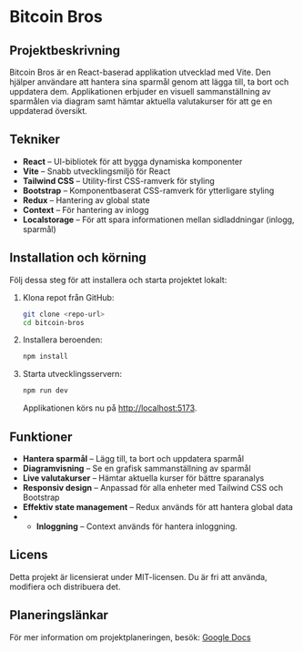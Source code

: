 # Bitcoin Bros

## Projektbeskrivning

Bitcoin Bros är en React-baserad applikation utvecklad med Vite. Den hjälper användare att hantera sina sparmål genom att lägga till, ta bort och uppdatera dem. Applikationen erbjuder en visuell sammanställning av sparmålen via diagram samt hämtar aktuella valutakurser för att ge en uppdaterad översikt.

## Tekniker

- **React** – UI-bibliotek för att bygga dynamiska komponenter
- **Vite** – Snabb utvecklingsmiljö för React
- **Tailwind CSS** – Utility-first CSS-ramverk för styling
- **Bootstrap** – Komponentbaserat CSS-ramverk för ytterligare styling
- **Redux** – Hantering av global state
- **Context** – För hantering av inlogg
- **Localstorage** – För att spara informationen mellan sidladdningar (inlogg, sparmål)
  
## Installation och körning

Följ dessa steg för att installera och starta projektet lokalt:

1. Klona repot från GitHub:
   ```sh
   git clone <repo-url>
   cd bitcoin-bros
   ```
2. Installera beroenden:
   ```sh
   npm install
   ```
3. Starta utvecklingsservern:
   ```sh
   npm run dev
   ```
   Applikationen körs nu på [http://localhost:5173](http://localhost:5173).

## Funktioner

- **Hantera sparmål** – Lägg till, ta bort och uppdatera sparmål
- **Diagramvisning** – Se en grafisk sammanställning av sparmål
- **Live valutakurser** – Hämtar aktuella kurser för bättre sparanalys
- **Responsiv design** – Anpassad för alla enheter med Tailwind CSS och Bootstrap
- **Effektiv state management** – Redux används för att hantera global data
- - **Inloggning** – Context används för hantera inloggning.

## Licens

Detta projekt är licensierat under MIT-licensen. Du är fri att använda, modifiera och distribuera det.

## Planeringslänkar

För mer information om projektplaneringen, besök: [Google Docs](https://docs.google.com/document/d/1H4eDuZfrzw68r0HXZTlOL5OC27io28WSMaKc7NazzCg/edit?tab=t.0#heading=h.jlszf379mo0x)

